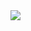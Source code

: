 <img align="left" src="https://github-readme-stats.vercel.app/api?username=octiler&show_icons=true&icon_color=0366d6&text_color=24292e&bg_color=ffffff&hide_title=true" />

<!--
**octiler/octiler** is a ✨ _special_ ✨ repository because its `README.md` (this file) appears on your GitHub profile.

Here are some ideas to get you started:

- 🔭 I’m currently working on ...
- 🌱 I’m currently learning ...
- 👯 I’m looking to collaborate on ...
- 🤔 I’m looking for help with ...
- 💬 Ask me about ...
- 📫 How to reach me: ...
- 😄 Pronouns: ...
- ⚡ Fun fact: ...
-->
